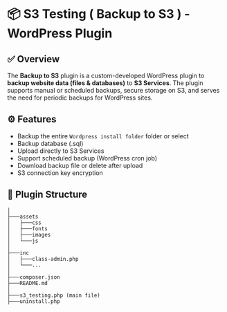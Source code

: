 # 📦 S3 Testing ( Backup to S3 ) - WordPress Plugin

## ✅ Overview

The **Backup to S3** plugin is a custom-developed WordPress plugin to **backup website data (files & databases)** to **S3 Services**. The plugin supports manual or scheduled backups, secure storage on S3, and serves the need for periodic backups for WordPress sites.

## ⚙️ Features

- Backup the entire `Wordpress install folder` folder or select
- Backup database (.sql)
- Upload directly to S3 Services
- Support scheduled backup (WordPress cron job)
- Download backup file or delete after upload
- S3 connection key encryption

## 📂 Plugin Structure

```
│
├───assets
│   ├───css
│   ├───fonts
│   ├───images
│   └───js
│
├───inc
│   ├───class-admin.php
│   └───...
│
├───composer.json
├───README.md
│
├───s3_testing.php (main file)
├───uninstall.php

```
